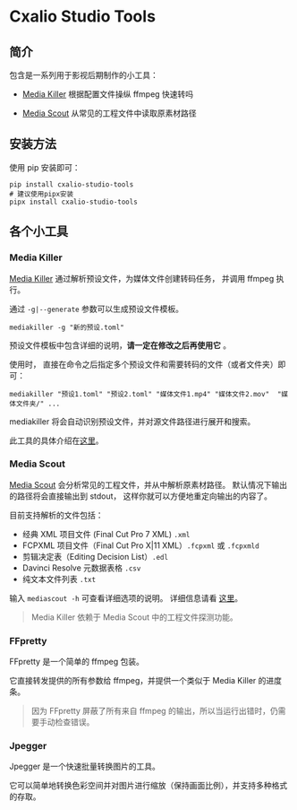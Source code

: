# Cxalio Studio Tools

## 简介

包含是一系列用于影视后期制作的小工具：

- [Media Killer](media_killer/help.md)
  根据配置文件操纵 ffmpeg 快速转吗

- [Media Scout](media_scout/help.md)
  从常见的工程文件中读取原素材路径

## 安装方法

使用 pip 安装即可：

```shell
pip install cxalio-studio-tools
# 建议使用pipx安装
pipx install cxalio-studio-tools
```

## 各个小工具

### Media Killer

[Media Killer](media_killer/help.md) 通过解析预设文件，为媒体文件创建转码任务，
并调用 ffmpeg 执行。

通过 `-g|--generate` 参数可以生成预设文件模板。

```shell
mediakiller -g "新的预设.toml"
```

预设文件模板中包含详细的说明，**请一定在修改之后再使用它** 。

使用时，
直接在命令之后指定多个预设文件和需要转码的文件（或者文件夹）即可：

```shell
mediakiller "预设1.toml" "预设2.toml" "媒体文件1.mp4" "媒体文件2.mov"  "媒体文件夹/" ...
```

mediakiller 将会自动识别预设文件，并对源文件路径进行展开和搜索。

此工具的具体介绍在[这里](media_killer/help.md)。

### Media Scout

[Media Scout](media_scout/help.md) 会分析常见的工程文件，并从中解析原素材路径。
默认情况下输出的路径将会直接输出到 stdout，
这样你就可以方便地重定向输出的内容了。

目前支持解析的文件包括：

- 经典 XML 项目文件 (Final Cut Pro 7 XML) `.xml`
- FCPXML 项目文件（Final Cut Pro X|11 XML）`.fcpxml` 或 `.fcpxmld`
- 剪辑决定表（Editing Decision List）`.edl`
- Davinci Resolve 元数据表格 `.csv`
- 纯文本文件列表 `.txt`

输入 `mediascout -h` 可查看详细选项的说明。
详细信息请看 [这里](media_scout/help.md)。

> Media Killer 依赖于 Media Scout 中的工程文件探测功能。

### FFpretty

FFpretty 是一个简单的 ffmpeg 包装。

它直接转发提供的所有参数给 ffmpeg，并提供一个类似于 Media Killer 的进度条。

> 因为 FFpretty 屏蔽了所有来自 ffmpeg 的输出，所以当运行出错时，仍需要手动检查错误。

### Jpegger

Jpegger 是一个快速批量转换图片的工具。

它可以简单地转换色彩空间并对图片进行缩放（保持画面比例），并支持多种格式的存取。
